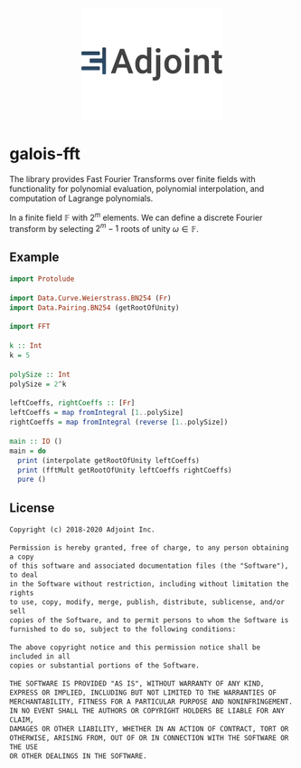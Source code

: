 <p align="center">
<a href="https://www.adjoint.io">
  <img width="250" src="./.assets/adjoint.png" alt="Adjoint Logo" />
</a>
</p>

# galois-fft

The library provides Fast Fourier Transforms over finite fields with
functionality for polynomial evaluation, polynomial interpolation, and
computation of Lagrange polynomials.

In a finite field $\mathbb{F}$ with $2^m$ elements. We can define a discrete Fourier
transform by selecting $2^m - 1$ roots of unity $\omega \in \mathbb{F}$.

## Example

```haskell
import Protolude

import Data.Curve.Weierstrass.BN254 (Fr)
import Data.Pairing.BN254 (getRootOfUnity)

import FFT

k :: Int
k = 5

polySize :: Int
polySize = 2^k

leftCoeffs, rightCoeffs :: [Fr]
leftCoeffs = map fromIntegral [1..polySize]
rightCoeffs = map fromIntegral (reverse [1..polySize])

main :: IO ()
main = do
  print (interpolate getRootOfUnity leftCoeffs)
  print (fftMult getRootOfUnity leftCoeffs rightCoeffs)
  pure ()
```

## License

```
Copyright (c) 2018-2020 Adjoint Inc.

Permission is hereby granted, free of charge, to any person obtaining a copy
of this software and associated documentation files (the "Software"), to deal
in the Software without restriction, including without limitation the rights
to use, copy, modify, merge, publish, distribute, sublicense, and/or sell
copies of the Software, and to permit persons to whom the Software is
furnished to do so, subject to the following conditions:

The above copyright notice and this permission notice shall be included in all
copies or substantial portions of the Software.

THE SOFTWARE IS PROVIDED "AS IS", WITHOUT WARRANTY OF ANY KIND,
EXPRESS OR IMPLIED, INCLUDING BUT NOT LIMITED TO THE WARRANTIES OF
MERCHANTABILITY, FITNESS FOR A PARTICULAR PURPOSE AND NONINFRINGEMENT.
IN NO EVENT SHALL THE AUTHORS OR COPYRIGHT HOLDERS BE LIABLE FOR ANY CLAIM,
DAMAGES OR OTHER LIABILITY, WHETHER IN AN ACTION OF CONTRACT, TORT OR
OTHERWISE, ARISING FROM, OUT OF OR IN CONNECTION WITH THE SOFTWARE OR THE USE
OR OTHER DEALINGS IN THE SOFTWARE.
```
